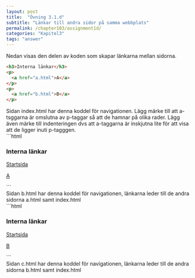 ```yaml
---
layout: post
title:  "Övning 3.1.d"
subtitle: "Länkar till andra sidor på samma webbplats"
permalink: /chapter103/assignment1d/
categories: "Kapitel3"
tags: "answer"
---
```

Nedan visas den delen av koden som skapar länkarna mellan sidorna.
```html
<h3>Interna länkar</h3>
<p>
  <a href="a.html">A</a>
</p>
<p>
  <a href="b.html">B</a>
</p>
```
<figcaption>Sidan index.html har denna koddel för navigationen. Lägg märke till att a-tsggarna är omslutna av p-taggar så att de hamnar på olika rader. Lägg även märke till indenteringen dvs att a-taggarna är inskjutna lite för att visa att de ligger inuti p-tagggen.</figcaption>
```html
<h3>Interna länkar</h3>
<p>
  <a href="index.html">Startsida</a>
</p>
<p>
  <a href="a.html">A</a>
</p>
```
<figcaption>Sidan b.html har denna koddel för navigationen, länkarna leder till de andra sidorna a.html samt index.html</figcaption>
```html
<h3>Interna länkar</h3>
<p>
  <a href="index.html">Startsida</a>
</p>
<p>
  <a href="b.html">B</a>
</p>
```
<figcaption>Sidan c.html har denna koddel för navigationen, länkarna leder till de andra sidorna b.html samt index.html</figcaption>
